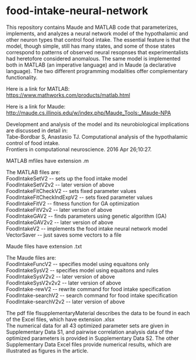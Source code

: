 # food-intake-neural-network
This repository contains Maude and MATLAB code that parameterizes, implements, and analyzes a neural network model of the hypothalamic and other neuron types that control food intake. The essential feature is that the model, though simple, still has many states, and some of those states correspond to patterns of observed neural resopnses that experimentalists had heretofore considered anomalous. The same model is implemented both in MATLAB (an imperative language) and in Maude (a declarative language). The two different programming modalities offer complementary functionality.   

Here is a link for MATLAB:
https://www.mathworks.com/products/matlab.html

Here is a link for Maude:
http://maude.cs.illinois.edu/w/index.php/Maude_Tools:_Maude-NPA

Development and analysis of the model and its neurobiological implications are discussed in detail in:  
Tabe-Bordbar S, Anastasio TJ. Computational analysis of the hypothalamic control of food intake.  
Frontiers in computational neuroscience. 2016 Apr 26;10:27.

MATLAB mfiles have extension .m

The MATLAB files are:  
FoodIntakeSetV2 -- sets up the food intake model  
FoodIntakeSetV2v2 -- later version of above  
FoodIntakeFitCheckV2 -- sets fixed parameter values  
FoodIntakeFitCheckIndExpV2 -- sets fixed parameter values  
FoodIntakeFitV2 -- fitness function for GA optimization  
FoodIntakeFitV2v2 -- later version of above  
FoodIntakeGAV2 -- finds  parameters using genetic algorithm (GA)  
FoodIntakeGAV2v2 -- later version of above  
FoodIntakeV2 -- implements the food intake neural network model  
VectorSaver -- just saves some vectors to a file  

Maude files have extension .txt  

The Maude files are:  
FoodIntakeFuncV2 -- specifies model using equaitons only  
FoodIntakeSysV2 -- specifies model using equaitons and rules  
FoodIntakeSysV2v2 -- later version of above  
FoodIntakeSysV2v2v2 -- later version of above  
FoodIntake-rewV2 -- rewrite command for food intake specification  
FoodIntake-searchV2 -- search command for food intake specification  
FoodIntake-searchV2v2 -- later version of above  

The pdf file fIsupplementaryMaterial describes the data to be found in each of the Excel files, which have extension .xlsx   
The numerical data for all 43 optimized parameter sets are given in Supplementary Data S1, and pairwise correlation analysis data of the optimized parameters is provided in Supplementary Data S2. The other Supplementary Data Excel files provide numerical results, which are illustrated as figures in the article. 




 

